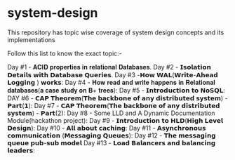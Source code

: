# system-design
This repository has topic wise coverage of system design concepts and its implementations

Follow this list to know the exact topic:-

Day #1 - 𝐀𝐂𝐈𝐃 𝐩𝐫𝐨𝐩𝐞𝐫𝐭𝐢𝐞𝐬 𝐢𝐧 𝐫𝐞𝐥𝐚𝐭𝐢𝐨𝐧𝐚𝐥 𝐃𝐚𝐭𝐚𝐛𝐚𝐬𝐞𝐬.
Day #2 - 𝗜𝘀𝗼𝗹𝗮𝘁𝗶𝗼𝗻 𝗗𝗲𝘁𝗮𝗶𝗹𝘀 𝘄𝗶𝘁𝗵 𝗗𝗮𝘁𝗮𝗯𝗮𝘀𝗲 𝗤𝘂𝗲𝗿𝗶𝗲𝘀.
Day #3 -𝗛𝗼𝘄 𝗪𝗔𝗟(𝗪𝗿𝗶𝘁𝗲-𝗔𝗵𝗲𝗮𝗱 𝗟𝗼𝗴𝗴𝗶𝗻𝗴 ) 𝘄𝗼𝗿𝗸𝘀:
Day #4 - 𝐇𝐨𝐰 𝐫𝐞𝐚𝐝 𝐚𝐧𝐝 𝐰𝐫𝐢𝐭𝐞 𝐡𝐚𝐩𝐩𝐞𝐧𝐬 𝐢𝐧 𝐑𝐞𝐥𝐚𝐭𝐢𝐨𝐧𝐚𝐥 𝐝𝐚𝐭𝐚𝐛𝐚𝐬𝐞𝐬(𝐚 𝐜𝐚𝐬𝐞 𝐬𝐭𝐮𝐝𝐲 𝐨𝐧 𝐁+ 𝐭𝐫𝐞𝐞𝐬):
Day #5 - 𝗜𝗻𝘁𝗿𝗼𝗱𝘂𝗰𝘁𝗶𝗼𝗻 𝘁𝗼 𝗡𝗼𝗦𝗤𝗟:
DAY #6 - 𝗖𝗔𝗣 𝗧𝗵𝗲𝗼𝗿𝗲𝗺(𝗧𝗵𝗲 𝗯𝗮𝗰𝗸𝗯𝗼𝗻𝗲 𝗼𝗳 𝗮𝗻𝘆 𝗱𝗶𝘀𝘁𝗿𝗶𝗯𝘂𝘁𝗲𝗱 𝘀𝘆𝘀𝘁𝗲𝗺) - 𝗣𝗮𝗿𝘁(𝟭):
Day #7 - 𝗖𝗔𝗣 𝗧𝗵𝗲𝗼𝗿𝗲𝗺(𝗧𝗵𝗲 𝗯𝗮𝗰𝗸𝗯𝗼𝗻𝗲 𝗼𝗳 𝗮𝗻𝘆 𝗱𝗶𝘀𝘁𝗿𝗶𝗯𝘂𝘁𝗲𝗱 𝘀𝘆𝘀𝘁𝗲𝗺) - 𝗣𝗮𝗿𝘁(2):
Day #8 - Some LLD and A Dynamic Documentation Module(hackathon project):
Day #9 - 𝗜𝗻𝘁𝗿𝗼𝗱𝘂𝗰𝘁𝗶𝗼𝗻 𝘁𝗼 𝗛𝗟𝗗(𝗛𝗶𝗴𝗵 𝗟𝗲𝘃𝗲𝗹 𝗗𝗲𝘀𝗶𝗴𝗻):
Day #10 - 𝗔𝗹𝗹 𝗮𝗯𝗼𝘂𝘁 𝗰𝗮𝗰𝗵𝗶𝗻𝗴:
Day #11 - 𝗔𝘀𝘆𝗻𝗰𝗵𝗿𝗼𝗻𝗼𝘂𝘀 𝗰𝗼𝗺𝗺𝘂𝗻𝗶𝗰𝗮𝘁𝗶𝗼𝗻 (𝗠𝗲𝘀𝘀𝗮𝗴𝗶𝗻𝗴 𝗤𝘂𝗲𝘂𝗲𝘀):
Day #12 - 𝗧𝗵𝗲 𝗺𝗲𝘀𝘀𝗮𝗴𝗶𝗻𝗴 𝗾𝘂𝗲𝘂𝗲 𝗽𝘂𝗯-𝘀𝘂𝗯 𝗺𝗼𝗱𝗲𝗹
Day #13 - 𝗟𝗼𝗮𝗱 𝗕𝗮𝗹𝗮𝗻𝗰𝗲𝗿𝘀 𝗮𝗻𝗱 𝗯𝗮𝗹𝗮𝗻𝗰𝗶𝗻𝗴 𝗹𝗲𝗮𝗱𝗲𝗿𝘀:

